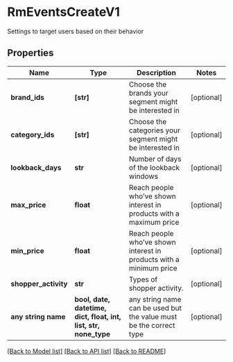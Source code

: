 # RmEventsCreateV1

Settings to target users based on their behavior

## Properties
Name | Type | Description | Notes
------------ | ------------- | ------------- | -------------
**brand_ids** | **[str]** | Choose the brands your segment might be interested in | [optional] 
**category_ids** | **[str]** | Choose the categories your segment might be interested in | [optional] 
**lookback_days** | **str** | Number of days of the lookback windows | [optional] 
**max_price** | **float** | Reach people who’ve shown interest in products with a maximum price | [optional] 
**min_price** | **float** | Reach people who’ve shown interest in products with a minimum price | [optional] 
**shopper_activity** | **str** | Types of shopper activity. | [optional] 
**any string name** | **bool, date, datetime, dict, float, int, list, str, none_type** | any string name can be used but the value must be the correct type | [optional]

[[Back to Model list]](../README.md#documentation-for-models) [[Back to API list]](../README.md#documentation-for-api-endpoints) [[Back to README]](../README.md)


